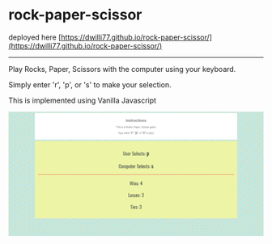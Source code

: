 # rock-paper-scissor

deployed here [https://dwilli77.github.io/rock-paper-scissor/](https://dwilli77.github.io/rock-paper-scissor/)

***

Play Rocks, Paper, Scissors with the computer using your keyboard.

Simply enter 'r', 'p', or 's' to make your selection.

This is implemented using Vanilla Javascript

![screenshot](./screenshot.PNG "Rock Paper Scissor")
